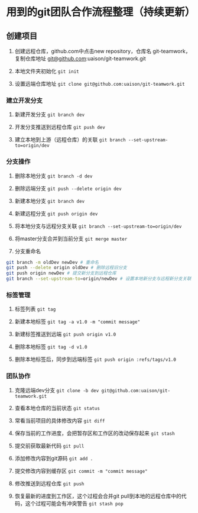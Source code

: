 # 用到的git团队合作流程整理（持续更新）

## 创建项目

1. 创建远程仓库，github.com中点击new repository，仓库名 git-teamwork，复制仓库地址 git@github.com:uaison/git-teamwork.git

2. 本地文件夹初始化 `git init`

3. 设置远端仓库地址 `git clone git@github.com:uaison/git-teamwork.git`

### 建立开发分支

1. 新建开发分支 `git branch dev`

2. 开发分支推送到远程仓库 `git push dev`

3. 建立本地到上游（远程仓库）的关联 `git branch --set-upstream-to=origin/dev`

### 分支操作

1. 删除本地分支 `git branch -d dev`

2. 删除远端分支 `git push --delete origin dev`

3. 新建本地分支 `git branch dev`

4. 新建远程分支 `git push origin dev`

5. 将本地分支与远程分支关联 `git branch --set-upstream-to=origin/dev`

6. 将master分支合并到当前分支 `git merge master`

7. 分支重命名
```bash
git branch -m oldDev newDev # 重命名
git push --delete origin oldDev # 删除远程旧分支
git push origin newDev # 提交新分支到远程仓库
git branch --set-upstream-to=origin/newDev # 设置本地新分支与远程新分支关联
```


### 标签管理

1. 标签列表 `git tag`

2. 新建本地标签 `git tag -a v1.0 -m "commit message"`

3. 新建标签推送到远端 `git push origin v1.0`

4. 删除本地标签 `git tag -d v1.0`

5. 删除本地标签后，同步到远端标签 `git push origin :refs/tags/v1.0`

### 团队协作

1. 克隆远端dev分支 `git clone -b dev git@github.com:uaison/git-teamwork.git`

2. 查看本地仓库的当前状态 `git status`

3. 常看当前项目的具体修改内容 `git diff`

4. 保存当前的工作进度，会把暂存区和工作区的改动保存起来 `git stash`

5. 提交前获取最新代码 `git pull`

6. 添加修改内容到git源码 `git add .`

7. 提交修改内容到缓存区 `git commit -m "commit message"`

8. 修改推送到远程仓库 `git push`

9. 恢复最新的进度到工作区，这个过程会合并git pull到本地的远程仓库中的代码，这个过程可能会有冲突警告 `git stash pop`


